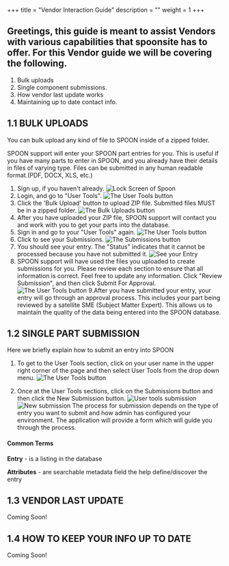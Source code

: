 +++
title = "Vendor Interaction Guide"
description = ""
weight = 1
+++

## Greetings, this guide is meant to assist Vendors with various capabilities that spoonsite has to offer. For this Vendor guide we will be covering the following.

1. Bulk uploads
1. Single component submissions.
1. How vendor last update works
1. Maintaining up to date contact info.

## 1.1 BULK UPLOADS
You can bulk upload any kind of file to SPOON inside of a zipped folder.<!--more--> 

SPOON support will enter your SPOON part entries for you. This is useful if you have many parts to enter in SPOON, and you already have their details in files of varying type. Files can be submitted in any human readable format.(PDF, DOCX, XLS, etc.)

1. Sign up, if you haven't already.
![Lock Screen of Spoon](/images/BulkUpload/login.png)
2. Login, and go to "User Tools".
![The User Tools button](/images/BulkUpload/usergotousertools.png)
3. Click the 'Bulk Upload' button to upload ZIP file. Submitted files MUST be in a zipped folder.
![The Bulk Uploads button](/images/BulkUpload/bulkuploatbutton.png)
4.  After you have uploaded your ZIP file, SPOON support will contact you and work with you to get your parts into the database.
5. Sign in and go to your "User Tools" again. 
![The User Tools button](/images/BulkUpload/usergotousertools.png)
6. Click to see your Submissions.
![The Submissions button](/images/BulkUpload/submission.png)
7. You should see your entry. The "Status" indicates that it cannot be processed because you have not submitted it.
![See your Entry](/images/BulkUpload/exampleEntry.png)
8. SPOON support will have used the files you uploaded to create submissions for you. Please review each section to ensure that all information is correct. Feel free to update any information. Click "Review Submission", and then click Submit For Approval.
![The User Tools button](/images/BulkUpload/final.png)
9.After you have submitted your entry, your entry will go through an approval process. This includes your part being reviewed by a satellite SME (Subject Matter Expert). This allows us to maintain the quality of the data being entered into the SPOON database. 

## 1.2 SINGLE PART SUBMISSION

Here we briefly explain how to submit an entry into SPOON
<!--more-->

1. To get to the User Tools section, click on your user name in the upper right corner of the page and then select User Tools from the drop down menu. 
![The User Tools button](/images/BulkUpload/usergotousertools.png)

2. Once at the User Tools sections, click on the Submissions button and then click the New Submission button.
![User tools submission](/images/PartSubmission/userToolsSubmission.png)
![New submission](/images/PartSubmission/newsub.png)
The process for submission depends on the type of entry you want to submit and how admin has configured your environment.
The application will provide a form which will guide you through the process.


#### Common Terms

**Entry** - is a listing in the database

**Attributes** - are searchable metadata field the help define/discover the entry

## 1.3 VENDOR LAST UPDATE
Coming Soon!

## 1.4 HOW TO KEEP YOUR INFO UP TO DATE
Coming Soon!
